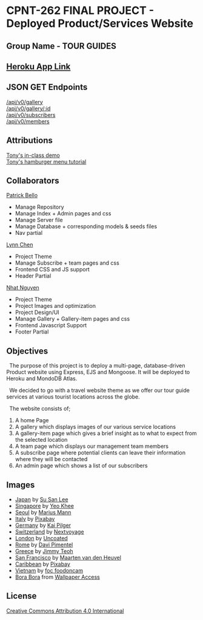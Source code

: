 # CPNT-262 FINAL PROJECT - Deployed Product/Services Website  

## Group Name - TOUR GUIDES

## [Heroku App Link](https://cpnt-262-final.herokuapp.com/)  
## JSON GET Endpoints
[/api/v0/gallery](https://cpnt-262-final.herokuapp.com/api/v0/gallery)  
[/api/v0/gallery/:id](https://cpnt-262-final.herokuapp.com/api/v0/gallery/1)  
[/api/v0/subscribers](https://cpnt-262-final.herokuapp.com/api/v0/subscribers)  
[/api/v0/members](https://cpnt-262-final.herokuapp.com/api/v0/members)

## Attributions    
[Tony's in-class demo](https://github.com/sait-wbdv/belly-pajamas)  
[Tony's hamburger menu tutorial](https://github.com/sait-wbdv/sample-code/tree/master/frontend/hamburger-toggle)  

## Collaborators  
[Patrick Bello](https://github.com/mayorbcode)  
  - Manage Repository   
  - Manage Index + Admin pages and css  
  - Manage Server file  
  - Manage Database + corresponding models & seeds files  
  - Nav partial  

[Lynn Chen](https://github.com/yanlinchen1985)  
  - Project Theme  
  - Manage Subscribe + team pages and css  
  - Frontend CSS and JS support
  - Header Partial  

[Nhat Nguyen](https://github.com/nhaatn)  
  - Project Theme  
  - Project Images and optimization  
  - Project Design/UI  
  - Manage Gallery + Gallery-item pages and css
  - Frontend Javascript Support  
  - Footer Partial  

## Objectives
&nbsp;&nbsp;The purpose of this project is to deploy a multi-page, database-driven Product website using Express, EJS and Mongoose. It will be deployed to Heroku and MondoDB Atlas.  
  
&nbsp;&nbsp;We decided to go with a travel website theme as we offer our tour guide services at various tourist locations across the globe.
  
&nbsp;&nbsp;The website consists of;
1. A home Page
2. A gallery which displays images of our various service locations
3. A gallery-item page which gives a brief insight as to what to expect from the selected location
4. A team page which displays our management team members
5. A subscribe page where potential clients can leave their information where they will be contacted
6. An admin page which shows a list of our subscribers

## Images
- [Japan](https://unsplash.com/photos/E_eWwM29wfU) by [Su San Lee](https://unsplash.com/@blackodc) 
- [Singapore](https://unsplash.com/photos/mfBFoA6l7DY) by [Yeo Khee](https://unsplash.com/@yokeboy)
- [Seoul](https://www.pexels.com/photo/aerial-shot-of-city-1637788/) by [Marius Mann](https://www.pexels.com/@marius-mann-772581)  
- [Italy](https://www.pexels.com/photo/orange-powerboat-between-medium-rise-buildings-208701/) by [Pixabay](https://www.pexels.com/@pixabay)
- [Germany](https://www.pexels.com/photo/architecture-boats-building-castle-547494/) by [Kai Pilger](https://www.pexels.com/@kaip)
- [Switzerland](https://www.pexels.com/photo/photo-of-buildings-near-body-of-water-2779863/) by [Nextvoyage](https://www.pexels.com/@nextvoyage)
- [London](https://www.pexels.com/photo/london-night-lights-bridge-50632/) by [Uncoated](https://www.pexels.com/@uncoated)
- [Rome](https://www.pexels.com/photo/colosseum-rome-italy-2064827/) by [Davi Pimentel](https://www.pexels.com/@davifnr)
- [Greece](https://www.pexels.com/photo/lighted-buildings-nighttime-951539/) by [Jimmy Teoh](https://www.pexels.com/@jimmy-teoh-294331)
- [San Francisco](https://unsplash.com/photos/gZXx8lKAb7Y) by [Maarten van den Heuvel](https://unsplash.com/@mvdheuvel)
- [Caribbean](https://www.pexels.com/photo/beach-bungalow-caribbean-jetty-237272/) by [Pixabay](https://www.pexels.com/@pixabay)
- [Vietnam](https://www.pexels.com/photo/vietnam-halong-bay-58597/) by [foc foodoncam](https://www.pexels.com/@foodoncam)
- [Bora Bora](https://wallpaperaccess.com/bora-bora-windows) from [Wallpaper Access](https://wallpaperaccess.com/)

## License
[Creative Commons Attribution 4.0 International](https://creativecommons.org/licenses/by/4.0/legalcode)  